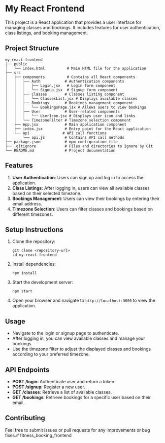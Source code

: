 # My React Frontend

This project is a React application that provides a user interface for managing classes and bookings. It includes features for user authentication, class listings, and booking management.

## Project Structure

```
my-react-frontend
├── public
│   └── index.html          # Main HTML file for the application
├── src
│   ├── components          # Contains all React components
│   │   ├── Auth           # Authentication components
│   │   │   ├── Login.jsx   # Login form component
│   │   │   └── Signup.jsx  # Signup form component
│   │   ├── Classes        # Classes listing component
│   │   │   └── ClassesList.jsx # Displays available classes
│   │   ├── Bookings       # Bookings management component
│   │   │   └── BookingsPage.jsx # Allows users to view bookings
│   │   ├── User           # User-related components
│   │   │   └── UserIcon.jsx # Displays user icon and links
│   │   └── TimezoneFilter # Timezone selection component
│   ├── App.jsx            # Main application component
│   ├── index.jsx          # Entry point for the React application
│   └── api               # API call functions
│       └── api.js         # Contains API call methods
├── package.json           # npm configuration file
├── .gitignore             # Files and directories to ignore by Git
└── README.md              # Project documentation
```

## Features

1. **User Authentication**: Users can sign up and log in to access the application.
2. **Class Listings**: After logging in, users can view all available classes based on their selected timezone.
3. **Bookings Management**: Users can view their bookings by entering their email address.
4. **Timezone Selection**: Users can filter classes and bookings based on different timezones.

## Setup Instructions

1. Clone the repository:
   ```
   git clone <repository-url>
   cd my-react-frontend
   ```

2. Install dependencies:
   ```
   npm install
   ```

3. Start the development server:
   ```
   npm start
   ```

4. Open your browser and navigate to `http://localhost:3000` to view the application.

## Usage

- Navigate to the login or signup page to authenticate.
- After logging in, you can view available classes and manage your bookings.
- Use the timezone filter to adjust the displayed classes and bookings according to your preferred timezone.

## API Endpoints

- **POST /login**: Authenticate user and return a token.
- **POST /signup**: Register a new user.
- **GET /classes**: Retrieve a list of available classes.
- **GET /bookings**: Retrieve bookings for a specific user based on their email.

## Contributing

Feel free to submit issues or pull requests for any improvements or bug fixes.# fitness_booking_frontend
